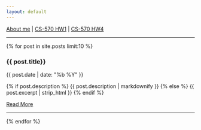 ```yaml
---
layout: default
---
```

<a href="/my/resume.pdf" target="_blank" onclick="if (!ga) return true;ga('send','pageview','/my/resume.pdf');">About me</a> | [CS-570 HW1](/my/cs_570_hw1.pdf) | [CS-570 HW4](/my/cs-570-hw4.html)

<hr/>
<!-- Posts -->
{% for post in site.posts limit:10 %}
<h3>{{ post.title}}</h3>
<p><span class="glyphicon glyphicon-time"></span>{{ post.date | date: "%b %Y" }}</p>
<p>
{% if post.description %}
{{ post.description | markdownify }}
{% else %}
{{ post.excerpt | strip_html }}
{% endif %}
</p>
<a class="btn btn-primary" href="{{ post.url }}">Read More <span class="glyphicon glyphicon-chevron-right"></span></a>
<hr>
{% endfor %}

<!-- Pager -->
<!--ul class="pager">
    <li class="previous">
        <a href="#">&larr; Older</a>
    </li>
    <li class="next">
        <a href="#">Newer &rarr;</a>
    </li>
</ul-->

